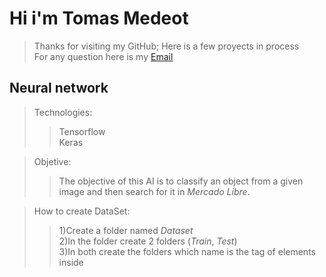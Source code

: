 # Hi i'm Tomas Medeot

>Thanks for visiting my GitHub; Here is a few proyects in process  
>For any question here is my [Email]('tomimedeot@gmail.com')

## Neural network

>Technologies:
>>Tensorflow  
>>Keras  

>Objetive:
>>The objective of this AI is to classify an object from a given image and then search for it in *Mercado Libre*.

>How to create DataSet:
>>1)Create a folder named *Dataset*  
>>2)In the folder create 2 folders (*Train*, *Test*)  
>>3)In both create the folders which name is the tag of elements inside  